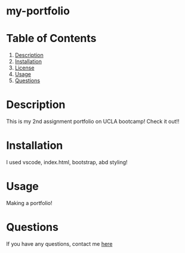 # my-portfolio

# Table of Contents
1. [Description](#description)
2. [Installation](#installation)
3. [License](#license)
4. [Usage](#usage)
5. [Questions](#questions)

# Description 
This is my 2nd assignment portfolio on UCLA bootcamp!
Check it out!!

# Installation
I used vscode, index.html, bootstrap, abd styling!

# Usage
Making a portfolio!

# Questions
If you have any questions, contact me [here](#https://github.com/evanteems)
